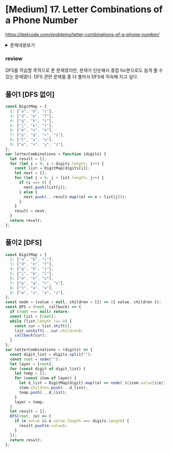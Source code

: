 # [Medium] 17. Letter Combinations of a Phone Number

https://leetcode.com/problems/letter-combinations-of-a-phone-number/

<details>
<summary>문제내용보기</summary>

#### 2-9까지의 숫자가 포함 된 문자열이 주어지면 숫자가 나타낼 수있는 가능한 모든 문자 조합을 반환합니다. 임의의 순서로 답변을 반환하십시오.

#### 숫자와 문자의 매핑 (전화 버튼과 동일)은 다음과 같습니다. 1은 어떤 문자에도 매핑되지 않습니다.

![](https://upload.wikimedia.org/wikipedia/commons/thumb/7/73/Telephone-keypad2.svg/200px-Telephone-keypad2.svg.png)

### Example 1:

```
Input: digits = "23"
Output: ["ad","ae","af","bd","be","bf","cd","ce","cf"]
```

### Example 2:

```
Input: digits = ""
Output: []
```

### Example 3:

```
Input: digits = "2"
Output: ["a","b","c"]
```

### Constraints:

- 0 <= digits.length <= 4
- digits[i] is a digit in the range ['2', '9'].
</details>

### review

DFS를 학습할 목적으로 푼 문제였지만, 문제가 단순해서 중첩 for문으로도 쉽게 풀 수 있는 문제였다. DFS 관련 문제를 좀 더 풀어서 DFS에 익숙해 지고 싶다.

## 풀이1 [DFS 없이]

```javascript
const DigitMap = {
  2: ["a", "b", "c"],
  3: ["d", "e", "f"],
  4: ["g", "h", "i"],
  5: ["j", "k", "l"],
  6: ["m", "n", "o"],
  7: ["p", "q", "r", "s"],
  8: ["t", "u", "v"],
  9: ["w", "x", "y", "z"],
};
var letterCombinations = function (digits) {
  let result = [];
  for (let i = 0; i < digits.length; i++) {
    const list = DigitMap[digits[i]];
    let next = [];
    for (let j = 0; j < list.length; j++) {
      if (i === 0) {
        next.push(list[j]);
      } else {
        next.push(...result.map((e) => e + list[j]));
      }
    }
    result = next;
  }
  return result;
};
```

## 풀이2 [DFS]

```javascript
const DigitMap = {
  2: ["a", "b", "c"],
  3: ["d", "e", "f"],
  4: ["g", "h", "i"],
  5: ["j", "k", "l"],
  6: ["m", "n", "o"],
  7: ["p", "q", "r", "s"],
  8: ["t", "u", "v"],
  9: ["w", "x", "y", "z"],
};
const node = (value = null, children = []) => ({ value, children });
const DFS = (root, callback) => {
  if (root === null) return;
  const list = [root];
  while (list.length !== 0) {
    const cur = list.shift();
    list.unshift(...cur.children);
    callback(cur);
  }
};
var letterCombinations = (digits) => {
  const digit_list = digits.split("");
  const root = node("");
  let layer = [root];
  for (const digit of digit_list) {
    let temp = [];
    for (const item of layer) {
      let d_list = DigitMap[digit].map((e) => node(`${item.value}${e}`));
      item.children.push(...d_list);
      temp.push(...d_list);
    }
    layer = temp;
  }
  let result = [];
  DFS(root, (e) => {
    if (e.value && e.value.length === digits.length) {
      result.push(e.value);
    }
  });
  return result;
};
```
